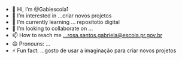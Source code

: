 - 👋 Hi, I’m @Gabiescola1
- 👀 I’m interested in ...criar novos projetos 
- 🌱 I’m currently learning ... repositotio digital 
- 💞️ I’m looking to collaborate on ...
- 📫 How to reach me ...rosa.santos.gabriela@escola.pr.gov.br
- 😄 Pronouns: ...
- ⚡ Fun fact: ...gosto de usar a imaginação para criar novos projetos 

<!---
Gabiescola1/Gabiescola1 is a ✨ special ✨ repository because its `README.md` (this file) appears on your GitHub profile.
You can click the Preview link to take a look at your changes.
--->
